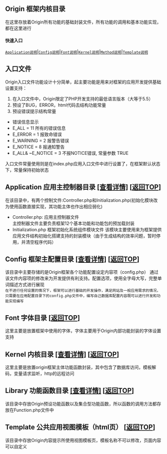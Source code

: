 <span id='origin_top'></span>
## Origin 框架内核目录
在这里存放着Origin所有功能的基础封装文件，所有功能的调用和基本功能实现，都在这里进行
#### 快速入口
[`Application说明`](#application)|[`Config说明`](#config)|[`Font说明`](#origin_font)|[`Kernel说明`](#origin_kernel)|[`Method说明`](#origin_method)|[`Template说明`](#origin_template)

## 入口文件
Origin入口文件功能设计十分简单，起主要功能是用来对框架的应用开发提供基础设置支持：
1) 在入口文件中，Origin限定了PHP开发支持的最低语言版本（大等于5.5）
2) 预设了BUG，ERROR，html代码去结构功能常量
3) 预设错误提示结构常量
- 错误信息显示
- E_ALL = 11 所有的错误信息
- E_ERROR = 1 报致命错误
- E_WARNING = 2 报警告错误
- E_NOTICE = 8 报通知警告
- E_ALL& ~E_NOTICE = 3 不报NOTICE错误, 常量参数 TRUE

入口文件常量使用则是在index.php应用入口文件中进行设置了，在框架默认状态下，常量保持初始状态

<span id='application'></span>
## Application 应用主控制器目录 <a href="https://github.com/shenqiwei/Origin-Framework/tree/master/origin/application">[查看详情]</a> [[返回TOP](#origin_top)]
在该目录中，有两个控制文件:Controller.php和Initialization.php(初始化模块改为使用函数直接实现，其功能主体也作出相应弱化)
- Controller.php: 应用主控制器文件  
主控制器文件主要负责框架12个基本功能和功能包的预加载封装  
- Initialization.php 框架初始化系统组件模块文件
该模块主要使用来为框架提供应用文件结构初始化搭建支持的封装模块（由于生成结构的效率问题，暂时停用，并清空程序代码）     

<span id='config'></span>
## Config 框架主配置目录 <a href="https://github.com/shenqiwei/Origin-Framework/tree/master/origin/config">[查看详情]</a> [[返回TOP](#origin_top)]
该目录中主要存储的是Origin框架各个功能配置设定内容项（config.php）
通过该文件内容项的修改来为开发提供有利支持。配置选项，使用全字母大写，完整单词描述方式进行展现   
`在不进行任何设置的情况下，框架可以进行基础的开发操作，满足网站及一般应用需求的情况，只需要在应用配置目录下的config.php文件中，编写自己数据库配置内容既可以进行开发和功能实现编写`   

<span id='origin_font'></span>
## Font 字体目录 [[返回TOP](#origin_top)]
这里主要是放置框架中使用的字体，字体主要用于Origin内部功能封装的字体设置支持    

<span id='origin_kernel'></span>
## Kernel 内核目录 <a href="https://github.com/shenqiwei/Origin-Framework/tree/master/origin/kernel">[查看详情]</a> [[返回TOP](#origin_top)]
这里主要是放置origin框架主体功能函数封装，其中包含了数据库访问，模板解码，变量请求监听，http的远程访问   

<span id='origin_method'></span>
## Library 功能函数目录 <a href="https://github.com/shenqiwei/Origin-Framework/tree/master/origin/library">[查看详情]</a> [[返回TOP](#origin_top)]
该目录中存放Origin预设功能函数以及集合型功能函数，所以函数的调用方法都存放在Function.php文件中   
 

<span id='origin_template'></span>
## Template 公共应用视图模板（html页） [[返回TOP](#origin_top)]

该目录中存放Origin内容提示所使用视图模板页，模板名称不可以修改，页面内容可以自定义